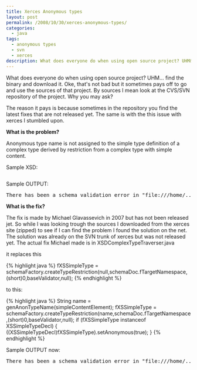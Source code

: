```yaml
---
title: Xerces Anonymous types
layout: post
permalink: /2008/10/30/xerces-anonymous-types/
categories:
  - java
tags:
  - anonymous types
  - svn
  - xerces
description: What does everyone do when using open source project? UHM&#8230; find the binary and download it. Oke, that's not bad but it sometimes pays off to go and use the sources of that project. By sources I mean look at the CVS/SVN repository of the project. Why you may ask?
---
```

What does everyone do when using open source project? UHM&#8230; find the binary and download it. Oke, that's not bad but it sometimes pays off to go and use the sources of that project. By sources I mean look at the CVS/SVN repository of the project. Why you may ask?

The reason it pays is because sometimes in the repository you find the latest fixes that are not released yet. The same is with the this issue with xerces I stumbled upon.

**What is the problem?**

Anonymous type name is not assigned to the simple type definition of a complex type derived by restriction from a complex type with simple content.

Sample XSD:

<pre class="brush: xml; title: ; notranslate" title=""></pre>

Sample OUTPUT:

<pre>
There has been a schema validation error in "file:///home/.." on line number 23, column number 88. Error message: cvc-pattern-valid: Value '1' is not facet-valid with respect to pattern '([0-9]{6})' for type 'null'.
</pre>

**What is the fix?**

The fix is made by Michael Glavassevich in 2007 but has not been released jet. So while I was looking trough the sources I downloaded from the xerces site (zipped) to see if I can find the problem I found the solution on the net. The solution was already on the SVN trunk of xerces but was not released yet. The actual fix Michael made is in XSDComplexTypeTraverser.java

it replaces this

{% highlight java %}
fXSSimpleType = schemaFactory.createTypeRestriction(null,schemaDoc.fTargetNamespace,(short)0,baseValidator,null);
{% endhighlight %}

to this:

{% highlight java %}
String name = genAnonTypeName(simpleContentElement);
fXSSimpleType = schemaFactory.createTypeRestriction(name,schemaDoc.fTargetNamespace,(short)0,baseValidator,null);
if (fXSSimpleType instanceof XSSimpleTypeDecl) {
((XSSimpleTypeDecl)fXSSimpleType).setAnonymous(true); }
{% endhighlight %}

Sample OUTPUT now:

<pre>
There has been a schema validation error in "file:///home/..." on line number 23, column number 88. Error message: cvc-pattern-valid: Value '1' is not facet-valid with respect to pattern '([0-9]{6})' for type '#AnonType_nonNegativeInteger6CItemType'.
</pre>